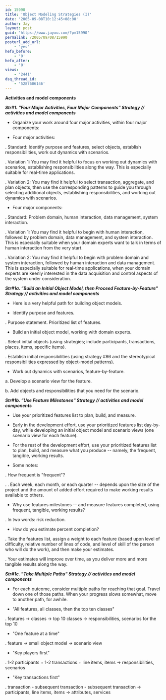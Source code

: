 ```yaml
---
id: 15990
title: 'Object Modeling Strategies (I)'
date: '2005-09-08T10:12:45+08:00'
author: Jay
layout: post
guid: 'https://www.jayxu.com/?p=15990'
permalink: /2005/09/08/15990
posturl_add_url:
    - 'yes'
hefo_before:
    - '0'
hefo_after:
    - '0'
views:
    - '2441'
dsq_thread_id:
    - '5287606146'
---
```


<strong>Activities and model components</strong>

<i><strong>Str#1. "Four Major Activities, Four Major Components" Strategy // activities and model components</strong></i>

- Organize your work around four major activities, within four major components:

- Four major activities:

. Standard: Identify purpose and features, select objects, establish responsibilities, work out dynamics with scenarios.

. Variation 1: You may find it helpful to focus on working out dynamics with scenarios, establishing responsibilities along the way. This is especially suitable for real-time applications.

. Variation 2: You may find it helpful to select transaction, aggregate, and plan objects, then use the corresponding patterns to guide you through selecting additional objects, establishing responsibilities, and working out dynamics with scenarios.

- Four major components:

. Standard: Problem domain, human interaction, data management, system interaction.

. Variation 1: You may find it helpful to begin with human interaction, followed by problem domain, data management, and system interaction. This is especially suitable when your domain experts want to talk in terms of human interaction from the very start.

. Variation 2: You may find it helpful to begin with problem domain and system interaction, followed by human interaction and data management. This is especially suitable for real-time applications, when your domain experts are keenly interested in the data acquisition and control aspects of the system under consideration.

<i>
<strong>Str#1a. "Build an Initial Object Model, then Proceed Feature-by-Feature" Strategy // activities and model components</strong></i>

- Here is a very helpful path for building object models.

- Identify purpose and features.

. Purpose statement. Prioritized list of features.

- Build an initial object model, working with domain experts.

. Select initial objects (using strategies; include participants, transactions, places, items, specific items).

. Establish initial responsibilities (using strategy #86 and the stereotypical responsibilities expressed by object-model patterns).

- Work out dynamics with scenarios, feature-by-feature.

a. Develop a scenario view for the feature.

b. Add objects and responsibilities that you need for the scenario.

<i>
<strong>Str#1b. "Use Feature Milestones" Strategy // activities and model components</strong></i>

- Use your prioritized features list to plan, build, and measure.

- Early in the development effort, use your prioritized features list day-by-day, while developing an initial object model and scenario views (one scenario view for each feature).

- For the rest of the development effort, use your prioritized features list to plan, build, and measure what you produce -- namely, the frequent, tangible, working results.

- Some notes:

. How frequent is "frequent"?

. . Each week, each month, or each quarter -- depends upon the size of the project and the amount of added effort required to make working results available to others.

- Why use features milestones -- and measure features completed, using frequent, tangible, working results?

. In two words: risk reduction.

- How do you estimate percent completion?

. Take the features list, assign a weight to each feature (based upon level of difficulty, relative number of lines of code, and level of skill of the person who will do the work), and then make your estimates.

. Your estimates will improve over time, as you deliver more and more tangible results along the way.

<i>
<strong>Str#1c. "Take Multiple Paths" Strategy // activities and model components</strong></i>

- For each outcome, consider multiple paths for reaching that goal. Travel down one of those paths. When your progress slows somewhat, move to another path, for awhile.

- "All features, all classes, then the top ten classes"

. features -&gt; classes -&gt; top 10 classes -&gt; responsibilities, scenarios for the top 10

- "One feature at a time"

. feature -&gt; small object model -&gt; scenario view

- "Key players first"

. 1-2 participants + 1-2 transactions + line items, items -&gt; responsibilities, scenarios

- "Key transactions first"

. transaction - subsequent transaction - subsequent transaction -&gt; participants, line items, items -&gt; attributes, services